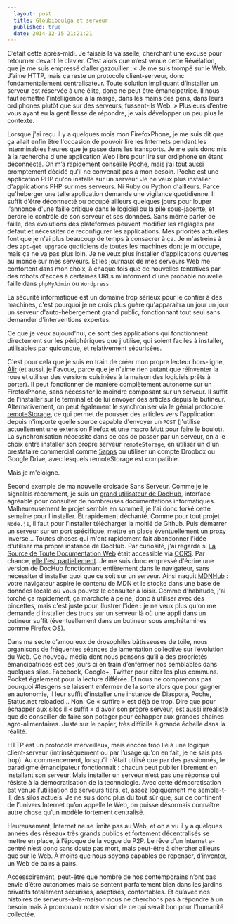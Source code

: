 ```yaml
---
  layout: post
  title: Gloubiboulga et serveur
  published: true
  date: 2014-12-15 21:21:21
---
```


C’était cette après-midi. Je faisais la vaisselle, cherchant une excuse pour retourner devant le clavier. C’est alors que m’est venue cette Révélation, que je me suis empressé d’aller gazouiller : « Je me suis trompé sur le Web. J’aime HTTP, mais ça reste un protocole client-serveur, donc fondamentalement centralisateur. Toute solution impliquant d’installer un serveur est réservée à une élite, donc ne peut être émancipatrice. Il nous faut remettre l’intelligence à la marge, dans les mains des gens, dans leurs ordiphones plutôt que sur des serveurs, fussent-ils Web. » Plusieurs d’entre vous ayant eu la gentillesse de répondre, je vais développer un peu plus le contexte. 

Lorsque j'ai reçu il y a quelques mois mon FirefoxPhone, je me suis dit que ça allait enfin être l'occasion de pouvoir lire les Internets pendant les interminables heures que je passe dans les transports. Je me suis donc mis à la recherche d'une application Web libre pour lire sur ordiphone en étant déconnecté. On m’a rapidement conseillé [Poche](http://www.inthepoche.com/), mais j’ai tout aussi promptement décidé qu'il ne convenait pas à mon besoin. Poche est une application PHP qu'on installe sur un serveur. Je ne veux plus installer d'applications PHP sur mes serveurs. Ni Ruby ou Python d'ailleurs. Parce qu'héberger une telle application demande une vigilance quotidienne. Il suffit d'être déconnecté ou occupé ailleurs quelques jours pour louper l'annonce d'une faille critique dans le logiciel ou la pile sous-jacente, et perdre le contrôle de son serveur et ses données. Sans même parler de faille, des évolutions des plateformes peuvent modifier les réglages par défaut et nécessiter de reconfigurer les applications. Mes priorités actuelles font que je n'ai plus beaucoup de temps à consacrer à ça. Je m'astreins à des `apt-get upgrade` quotidiens de toutes les machines dont je m'occupe, mais ça ne va pas plus loin. Je ne veux plus installer d'applications ouvertes au monde sur mes serveurs. Et les journaux de mes serveurs Web me confortent dans mon choix, à chaque fois que de nouvelles tentatives par des robots d'accès à certaines URLs m'informent d'une probable nouvelle faille dans `phpMyAdmin` ou `Wordpress`.

La sécurité informatique est un domaine trop sérieux pour le confier à des machines, c'est pourquoi je ne crois plus guère qu'apparaitra un jour un jour un serveur d'auto-hébergement grand public, fonctionnant tout seul sans demander d'interventions expertes.

Ce que je veux aujourd'hui, ce sont des applications qui fonctionnent directement sur les périphériques que j'utilise, qui soient faciles à installer, utilisables par quiconque, et relativement sécurisées.

C'est pour cela que je suis en train de créer mon propre lecteur hors-ligne, [Àlir](http://clochix.github.io/alir/) (et aussi, je l'avoue, parce que je n'aime rien autant que réinventer la roue et utiliser des versions cuisinées à la maison des logiciels prêts à porter). Il peut fonctionner de manière complètement autonome sur un FirefoxPhone, sans nécessiter le moindre composant sur un serveur. Il suffit de l'installer sur le terminal et de lui envoyer des articles depuis le butineur. Alternativement, on peut également le synchroniser via le génial protocole [remoteStorage](http://remotestorage.io/), ce qui permet de pousser des articles vers l'application depuis n'importe quelle source capable d'envoyer un `POST` (j'utilise actuellement une extension Firefox et une macro Mutt pour faire le boulot). La synchronisation nécessite dans ce cas de passer par un serveur, on a le choix entre installer son propre serveur `remoteStorage`, en utiliser un d'un prestataire commercial comme [5apps](https://5apps.com/) ou utiliser un compte Dropbox ou Google Drive, avec lesquels remoteStorage est compatible.

Mais je m'éloigne.

Second exemple de ma nouvelle croisade Sans Serveur. Comme je le signalais récemment, je suis un [grand utilisateur de DocHub](http://esquisses.clochix.net/2013/12/08/dochub/), interface agréable pour consulter de nombreuses documentations informatiques. Malheureusement le projet semble en sommeil, je l'ai donc forké cette semaine pour l'installer. Et rapidement déchanté. Comme pour tout projet `Node.js`, il faut pour l'installer télécharger la moitié de Github. Puis démarrer un serveur sur un port spécifique, mettre en place éventuellement un proxy inverse… Toutes choses qui m'ont rapidement fait abandonner l'idée d'utiliser ma propre instance de DocHub. Par curiosité, j'ai regardé si [La Source de Toute Documentation Web](http://developer.mozilla.org/) était accessible via [CORS](http://www.w3.org/TR/cors/). Par chance, [elle l'est partiellement](https://developer.mozilla.org/en-US/docs/Project:MDN/Kuma/API). Je me suis donc empressé d'écrire une version de DocHub fonctionnant entièrement dans le navigateur, sans nécessiter d'installer quoi que ce soit sur un serveur. Ainsi naquit [MDNHub](http://clochix.github.io/MdnHub/) : votre navigateur aspire le contenu de MDN et le stocke dans une base de données locale où vous pouvez le consulter à loisir. Comme d'habitude, j'ai torché ça rapidement, ça marchote à peine, donc à utiliser avec des pincettes, mais c'est juste pour illustrer l'idée : je ne veux plus qu'on me demande d'installer des trucs sur un serveur là où une appli dans un butineur suffit (éventuellement dans un butineur sous amphétamines comme Firefox OS).

Dans ma secte d’amoureux de drosophiles bâtisseuses de toile, nous organisons de fréquentes séances de lamentation collective sur l’évolution du Web. Ce nouveau média dont nous pensons qu’il a des propriétés émancipatrices est ces jours ci en train d’enfermer nos semblables dans quelques silos. Facebook, Google+, Twitter pour citer les plus communs. Pocket également pour la lecture différée. Et nous ne comprenons pas pourquoi #lesgens se laissent enfermer de la sorte alors que pour gagner en autonomie, il leur suffit d’installer une instance de Diaspora, Poche, Status.net reloaded… Non. Ce « suffire » est déjà de trop. Dire que pour échapper aux silos il « suffit » d'avoir son propre serveur, est aussi irréaliste que de conseiller de faire son potager pour échapper aux grandes chaines agro-alimentaires. Juste sur le papier, très difficile à grande échelle dans la réalité.

HTTP est un protocole merveilleux, mais encore trop lié à une logique client-serveur (intrinsèquement ou par l’usage qu’on en fait, je ne sais pas trop). Au commencement, lorsqu’il n’était utilisé que par des passionnés, le paradigme émancipateur fonctionnait : chacun peut publier librement en installant son serveur. Mais installer un serveur n’est pas une réponse qui résiste à la démocratisation de la technologie. Avec cette démocratisation est venue l’utilisation de serveurs tiers, et, assez logiquement me semble-t-il, des silos actuels. Je ne suis donc plus du tout sûr que, sur ce continent de l’univers Internet qu’on appelle le Web, on puisse désormais connaître autre chose qu’un modèle fortement centralisé.

Heureusement, Internet ne se limite pas au Web, et on a vu il y a quelques années des réseaux très grands publics et fortement décentralisés se mettre en place, à l’époque de la vogue du P2P. Le rêve d’un Internet a-centré n’est donc sans doute pas mort, mais peut-être à chercher ailleurs que sur le Web. À moins que nous soyons capables de repenser, d’inventer, un Web de pairs à pairs.

Accessoirement, peut-être que nombre de nos contemporains n’ont pas envie d’être autonomes mais se sentent parfaitement bien dans les jardins privatifs totalement sécurisés, aseptisés, confortables. Et qu’avec nos histoires de serveurs-à-la-maison nous ne cherchons pas à répondre à un besoin mais à promouvoir notre vision de ce qui serait bon pour l’humanité collectée.

